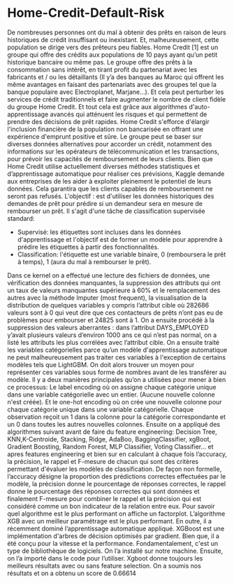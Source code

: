 # Home-Credit-Default-Risk
De nombreuses personnes ont du mal à obtenir des prêts en raison de leurs historiques de crédit insuffisant ou inexistant. Et, malheureusement, cette population se dirige vers des prêteurs peu fiables.
Home Credit [1] est un groupe qui offre des crédits aux populations de 10 pays ayant qu’un petit historique bancaire ou même  pas. Le groupe offre des prêts à la consommation sans intérêt, en tirant profit du partenariat avec les fabricants et / ou les détaillants (Il y’a des banques au Maroc qui offrent les même avantages en faisant des partenariats avec des groupes tel que la banque populaire avec  Electroplanet, Marjane…). Et cela peut perturber les services de crédit traditionnels et faire augmenter le nombre de client fidèle du groupe Home Credit. Et tout cela est grâce aux algorithmes d'auto-apprentissage avancés qui atténuent les risques et qui permettent de prendre des décisions de prêt rapides.
Home Credit s'efforce d'élargir l'inclusion financière de la population non bancarisée en offrant une expérience d'emprunt positive et sûre. Le groupe peut se baser sur diverses données alternatives pour accorder un crédit, notamment des informations sur les opérateurs de télécommunication et les transactions, pour prévoir les capacités de remboursement de leurs clients.
Bien que Home Credit utilise actuellement diverses méthodes statistiques et d’apprentissage automatique pour réaliser ces prévisions, Kaggle demande aux entreprises de les aider à exploiter pleinement le potentiel de leurs données. Cela garantira que les clients capables de remboursement ne seront pas refusés.
L'objectif : est d'utiliser les données historiques des demandes de prêt pour prédire si un demandeur sera en mesure de rembourser un prêt. Il s'agit d'une tâche de classification supervisée standard:
- Supervisé: les étiquettes sont incluses dans les données   d'apprentissage et l'objectif est de former un modèle pour apprendre à prédire les étiquettes à partir des fonctionnalités.
- Classification: l'étiquette est une variable binaire, 0 (remboursera le prêt à temps), 1 (aura du mal à rembourser le prêt).

Dans ce kernel on a effectué une lecture des fichiers de données, une vérification des données manquantes, la suppression des attributs qui ont un taux de valeurs manquantes supérieure à 60% et le remplacement des autres avec la méthode Imputer (most frequent), la visualisation de la distribution de quelques variables y compris l’attribut cible où 282686 valeurs sont à 0 qui veut dire que ces contacteurs de prêts n’ont pas eu de problèmes pour embourser et 24825 sont à 1.
On a ensuite procédé à la suppression des valeurs aberrantes : dans l’attribut DAYS_EMPLOYED y’avait plusieurs valeurs d’environ 1000 ans ce qui n’est pas normal, on a listé les attributs les plus corrélées avec l’attribut cible.
On a ensuite traité les variables catégorielles parce qu’un modèle d'apprentissage automatique ne peut malheureusement pas traiter ces variables à l'exception de certains modèles tels que LightGBM. On doit alors trouver un moyen pour représenter ces variables sous forme de nombres avant de les transférer au modèle. Il y a deux manières principales qu’on a utilisées pour mener à bien ce processus:
Le label encoding où on assigne chaque catégorie unique dans une variable catégorielle avec un entier. (Aucune nouvelle colonne n'est créée).
Et le one-hot encoding où on crée une nouvelle colonne pour chaque catégorie unique dans une variable catégorielle. Chaque observation reçoit un 1 dans la colonne pour la catégorie correspondante et un 0 dans toutes les autres nouvelles colonnes.
Ensuite on a appliqué des algorithmes suivant avant de faire du feature engineering:
Decision Tree, KNN,K-Centroide, Stacking, Ridge, AdaBoo, BaggingClassifier, xgBoot, Gradient Boosting, Random Forest, MLP Classifier, Voting Classifier... et apres features engineering et bien sur en calculant à chaque fois l’accuracy, la précision, le rappel et F-mesure de chacun qui sont des critères permettant d'évaluer les modèles de classification. De façon non formelle, l’accuracy désigne la proportion des prédictions correctes effectuées par le modèle, la précision donne le pourcentage de réponses correctes, le rappel donne le pourcentage des réponses correctes qui sont données et finalement F-mesure pour combiner le rappel et la précision qui est considéré comme un bon indicateur de la relation entre eux.
Pour savoir quel algorithme est le plus performant on affiche un factorplot.
L’algorithme XGB avec un meilleur paramétrage est le plus performant. En outre, il a récemment dominé l’apprentissage automatique appliqué. XGBoost est une implémentation d'arbres de décision optimisés par gradient. Bien que, il a été conçu pour la vitesse et la performance. Fondamentalement, c'est un type de bibliothèque de logiciels. On l’a installé sur notre machine. Ensuite, on l’a importé dans le code pour l’utiliser.
Xgboot donne toujours les meilleurs résultats avec ou sans feature selection.
On a soumis nos résultats et on a obtenu un score de 0.66614
 
